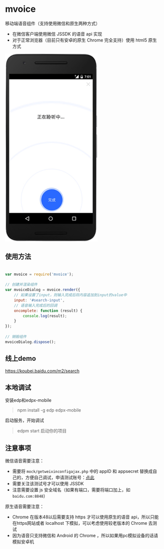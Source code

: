 # mvoice

移动端语音组件（支持使用微信和原生两种方式）

- 在微信客户端使用微信 JSSDK 的语音 api 实现
- 对于正常浏览器（目前只有安卓的原生 Chrome 完全支持）使用 html5 原生方式

<img src="tmp/screenshot_1.png" width="300">

## 使用方法

```javascript

var mvoice = require('mvoice');

// 创建并渲染组件
var mvoiceDialog = mvoice.render({
    // 如果设置了input，则输入完成后将内容追加到input的value中
    input: '#search-input',
    // 语音输入完成后的回调
    oncomplete: function (result) {
        console.log(result);
    }
});

// 销毁组件
mvoiceDialog.dispose();
```

## 线上demo

<https://koubei.baidu.com/m2/search>

## 本地调试

安装edp和edpx-mobile

> npm install -g edp edpx-mobile

启动服务，开始调试

> edpm start 启动你的项目

## 注意事项

微信语音需要注意：
- 需要将 `mock/getweixinconfigajax.php` 中的 appID 和 appsecret 替换成自己的，方便自己调试，申请测试账号：[点此](http://mp.weixin.qq.com/debug/cgi-bin/sandbox?t=sandbox/login)
- 需要关注该测试号才可以使用 JSSDK
- 注意需要设置 js 安全域名（如果有端口，需要将端口加上，如`baidu.com:8848`）

原生语音需要注意：
- Chrome 在版本48以后需要支持 https 才可以使用原生的语音 api，所以只能在https网站或者 localhost 下模拟，可以考虑使用较老版本的 Chrome 去测试
- 因为语音只支持微信和 Android 的 Chrome ，所以如果用pc模拟设备的话请模拟安卓机


